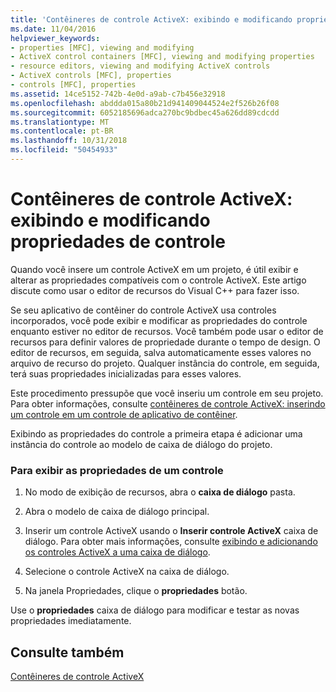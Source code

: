 ```yaml
---
title: 'Contêineres de controle ActiveX: exibindo e modificando propriedades de controle'
ms.date: 11/04/2016
helpviewer_keywords:
- properties [MFC], viewing and modifying
- ActiveX control containers [MFC], viewing and modifying properties
- resource editors, viewing and modifying ActiveX controls
- ActiveX controls [MFC], properties
- controls [MFC], properties
ms.assetid: 14ce5152-742b-4e0d-a9ab-c7b456e32918
ms.openlocfilehash: abddda015a80b21d941409044524e2f526b26f08
ms.sourcegitcommit: 6052185696adca270bc9bdbec45a626dd89cdcdd
ms.translationtype: MT
ms.contentlocale: pt-BR
ms.lasthandoff: 10/31/2018
ms.locfileid: "50454933"
---
```

# <a name="activex-control-containers-viewing-and-modifying-control-properties"></a>Contêineres de controle ActiveX: exibindo e modificando propriedades de controle

Quando você insere um controle ActiveX em um projeto, é útil exibir e alterar as propriedades compatíveis com o controle ActiveX. Este artigo discute como usar o editor de recursos do Visual C++ para fazer isso.

Se seu aplicativo de contêiner do controle ActiveX usa controles incorporados, você pode exibir e modificar as propriedades do controle enquanto estiver no editor de recursos. Você também pode usar o editor de recursos para definir valores de propriedade durante o tempo de design. O editor de recursos, em seguida, salva automaticamente esses valores no arquivo de recurso do projeto. Qualquer instância do controle, em seguida, terá suas propriedades inicializadas para esses valores.

Este procedimento pressupõe que você inseriu um controle em seu projeto. Para obter informações, consulte [contêineres de controle ActiveX: inserindo um controle em um controle de aplicativo de contêiner](../mfc/inserting-a-control-into-a-control-container-application.md).

Exibindo as propriedades do controle a primeira etapa é adicionar uma instância do controle ao modelo de caixa de diálogo do projeto.

### <a name="to-view-the-properties-of-a-control"></a>Para exibir as propriedades de um controle

1. No modo de exibição de recursos, abra o **caixa de diálogo** pasta.

1. Abra o modelo de caixa de diálogo principal.

1. Inserir um controle ActiveX usando o **Inserir controle ActiveX** caixa de diálogo. Para obter mais informações, consulte [exibindo e adicionando os controles ActiveX a uma caixa de diálogo](../windows/viewing-and-adding-activex-controls-to-a-dialog-box.md).

1. Selecione o controle ActiveX na caixa de diálogo.

1. Na janela Propriedades, clique o **propriedades** botão.

Use o **propriedades** caixa de diálogo para modificar e testar as novas propriedades imediatamente.

## <a name="see-also"></a>Consulte também

[Contêineres de controle ActiveX](../mfc/activex-control-containers.md)

